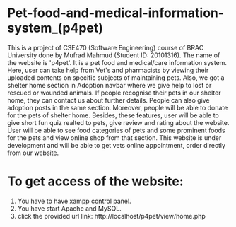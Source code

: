 # Pet-food-and-medical-information-system_(p4pet)
This is a project of CSE470 (Software Engineering) course of BRAC University done by Mufrad Mahmud (Student ID: 20101316). The name of the website is 'p4pet'. It is a pet food and medical/care information system. Here, user can take help from Vet's and pharmacists by viewing their uploaded contents on specific subjects of maintaining pets. Also, we got a shelter home section in Adoption navbar where we give help to lost or rescued or wounded animals. If people recognise their pets in our shelter home, they can contact us about further details. People can also give adoption posts in the same section. Moreover, people will be able to donate for the pets of shelter home. Besides, these features, user will be able to give short fun quiz realted to pets, give review and rating about the website. User will be able to see food categories of pets and some prominent foods for the pets and view online shop from that section. This website is under development and will be able to get vets online appointment, order directly from our website.

  # To get access of the website:
  1. You have to have xampp control panel.
  2. You have start Apache and MySQL.
  3. click the provided url link: http://localhost/p4pet/view/home.php
